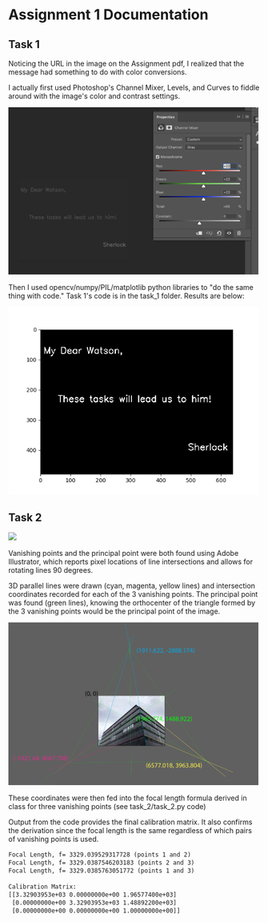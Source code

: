 # Assignment 1 Documentation

## Task 1

Noticing the URL in the image on the Assignment pdf, I realized that the message had something to do with color conversions.

I actually first used Photoshop's Channel Mixer, Levels, and Curves to fiddle around with the image's color and contrast settings.


<img src="img/for_watson_photoshop.png" width="500"/>

Then I used opencv/numpy/PIL/matplotlib python libraries to "do the same thing with code." Task 1's code is in the task_1 folder. Results are below:

<img src="img/Task1.png" width="500"/>

## Task 2

<img src="img/Task2_Image.jpg" width="500"/>

Vanishing points and the principal point were both found using Adobe Illustrator, which reports pixel locations of line intersections and allows for rotating lines 90 degrees.  

3D parallel lines were drawn (cyan, magenta, yellow lines) and intersection coordinates recorded for each of the 3 vanishing points. The principal point was found (green lines), knowing the orthocenter of the triangle formed by the 3 vanishing points would be the principal point of the image.

<img src="img/Task2_VanishingPointsCoordinates.png" width="500"/>

These coordinates were then fed into the focal length formula derived in class for three vanishing points (see task_2/task_2.py code)

Output from the code provides the final calibration matrix. It also confirms the derivation since the focal length is the same regardless of which pairs of vanishing points is used.

```
Focal Length, f= 3329.039529317728 (points 1 and 2)
Focal Length, f= 3329.0387546203183 (points 2 and 3)
Focal Length, f= 3329.0385763051772 (points 1 and 3)

Calibration Matrix:
[[3.32903953e+03 0.00000000e+00 1.96577400e+03]
 [0.00000000e+00 3.32903953e+03 1.48892200e+03]
 [0.00000000e+00 0.00000000e+00 1.00000000e+00]]
```
